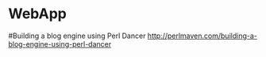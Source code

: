 # WebApp

#Building a blog engine using Perl Dancer
http://perlmaven.com/building-a-blog-engine-using-perl-dancer
